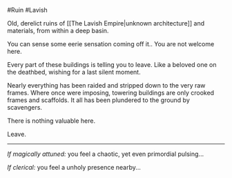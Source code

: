 #Ruin #Lavish 

Old, derelict ruins of [[The Lavish Empire|unknown architecture]] and materials, from within a deep basin. 

You can sense some eerie sensation coming off it.. You are not welcome here.

Every part of these buildings is telling you to leave. 
Like a beloved one on the deathbed, wishing for a last silent moment. 

Nearly everything has been raided and stripped down to the very raw frames.
Where once were imposing, towering buildings are only crooked frames and scaffolds. 
It all has been plundered to the ground by scavengers. 

There is nothing valuable here.

Leave.
***
*If magically attuned:* you feel a chaotic, yet even primordial pulsing...

*If clerical:* you feel a unholy presence nearby...
